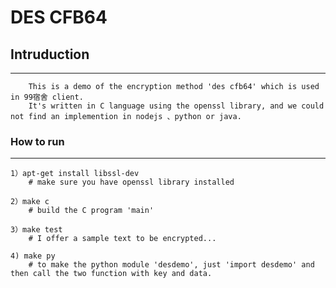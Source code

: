 # DES CFB64

## Intruduction
-----
		This is a demo of the encryption method 'des cfb64' which is used in 99宿舍 client.
		It's written in C language using the openssl library, and we could not find an implemention in nodejs 、python or java.

### How to run
---
	1）apt-get install libssl-dev
		# make sure you have openssl library installed

	2）make c
		# build the C program 'main'
 
	3）make test
		# I offer a sample text to be encrypted...
	
	4) make py
		# to make the python module 'desdemo', just 'import desdemo' and then call the two function with key and data.
